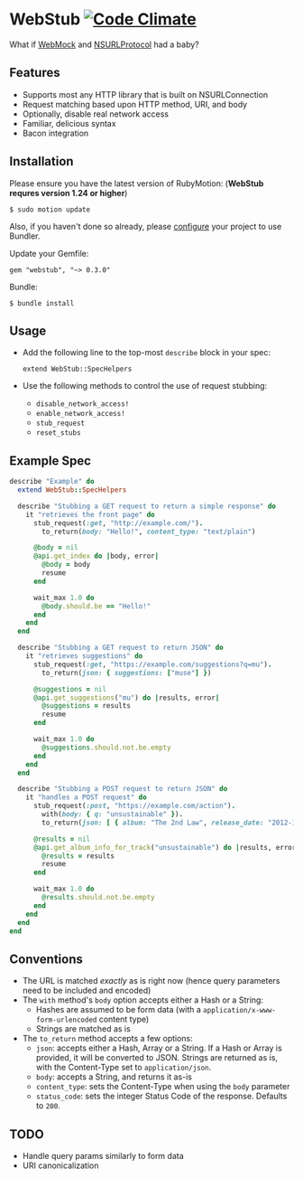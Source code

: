 WebStub [![Code Climate](https://codeclimate.com/badge.png)](https://codeclimate.com/github/mattgreen/webstub)
======

What if [WebMock](https://github.com/bblimke/webmock) and [NSURLProtocol](https://developer.apple.com/library/mac/#documentation/Cocoa/Reference/Foundation/Classes/NSURLProtocol_Class/Reference/Reference.html) had a baby?

Features
------------
* Supports most any HTTP library that is built on NSURLConnection
* Request matching based upon HTTP method, URI, and body
* Optionally, disable real network access
* Familiar, delicious syntax
* Bacon integration

Installation
------------
Please ensure you have the latest version of RubyMotion: (**WebStub requres version 1.24 or higher**)

    $ sudo motion update

Also, if you haven't done so already, please [configure](http://thunderboltlabs.com/posts/using-bundler-with-rubymotion) your project to use Bundler.

Update your Gemfile:

    gem "webstub", "~> 0.3.0"

Bundle:

    $ bundle install

Usage
-----
* Add the following line to the top-most `describe` block in your spec:

    `extend WebStub::SpecHelpers`

* Use the following methods to control the use of request stubbing:
  - `disable_network_access!`
  - `enable_network_access!`
  - `stub_request`
  - `reset_stubs`

Example Spec
------------

```ruby
describe "Example" do
  extend WebStub::SpecHelpers

  describe "Stubbing a GET request to return a simple response" do
    it "retrieves the front page" do
      stub_request(:get, "http://example.com/").
        to_return(body: "Hello!", content_type: "text/plain")

      @body = nil
      @api.get_index do |body, error|
        @body = body
        resume
      end

      wait_max 1.0 do
        @body.should.be == "Hello!"
      end
    end
  end

  describe "Stubbing a GET request to return JSON" do
    it "retrieves suggestions" do
      stub_request(:get, "https://example.com/suggestions?q=mu").
        to_return(json: { suggestions: ["muse"] })

      @suggestions = nil
      @api.get_suggestions("mu") do |results, error|
        @suggestions = results
        resume
      end

      wait_max 1.0 do
        @suggestions.should.not.be.empty
      end
    end
  end

  describe "Stubbing a POST request to return JSON" do
    it "handles a POST request" do
      stub_request(:post, "https://example.com/action").
        with(body: { q: "unsustainable" }).
        to_return(json: [ { album: "The 2nd Law", release_date: "2012-10-01", artist: "Muse" } ])

      @results = nil
      @api.get_album_info_for_track("unsustainable") do |results, error|
        @results = results
        resume
      end

      wait_max 1.0 do
        @results.should.not.be.empty
      end
    end
  end
end
```

Conventions
-----------------
- The URL is matched *exactly* as is right now (hence query parameters need to be included and encoded)
- The `with` method's `body` option accepts either a Hash or a String:
  - Hashes are assumed to be form data (with a `application/x-www-form-urlencoded` content type)
  - Strings are matched as is
- The `to_return` method accepts a few options:
  - `json`: accepts either a Hash, Array or a String. If a Hash or Array is provided, it will be converted to JSON. Strings are returned as is, with the Content-Type set to `application/json`.
  - `body`: accepts a String, and returns it as-is
  - `content_type`: sets the Content-Type when using the `body` parameter
  - `status_code`: sets the integer Status Code of the response. Defaults to `200`.

TODO
---------
* Handle query params similarly to form data
* URI canonicalization

